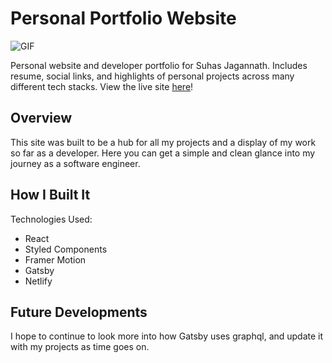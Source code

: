 # Personal Portfolio Website

![GIF](media/PersonalWebsite.gif)

Personal website and developer portfolio for Suhas Jagannath. Includes resume, social links, and highlights of personal projects across many different tech stacks. View the live site [here](https://www.suhasjagannath.com)!

## Overview

This site was built to be a hub for all my projects and a display of my work so far as a developer. Here you can get a simple and clean glance into my journey as a software engineer.

## How I Built It

Technologies Used:

- React
- Styled Components
- Framer Motion
- Gatsby
- Netlify

## Future Developments

I hope to continue to look more into how Gatsby uses graphql, and update it with my projects as time goes on.

